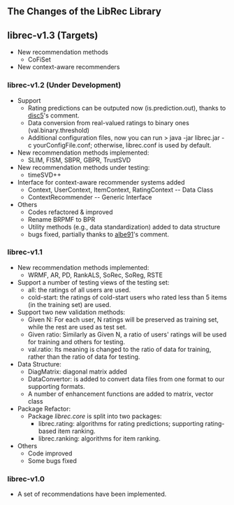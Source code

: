 ## The Changes of the LibRec Library

## librec-v1.3 (Targets)
* New recommendation methods
  * CoFiSet
* New context-aware recommenders

### librec-v1.2 (Under Development)

* Support
  * Rating predictions can be outputed now (is.prediction.out), thanks to [disc5](https://github.com/disc5)'s comment. 
  * Data conversion from real-valued ratings to binary ones (val.binary.threshold)
  * Additional configuration files, now you can run > java -jar librec.jar -c yourConfigFile.conf; otherwise, librec.conf is used by default. 
* New recommendation methods implemented:
  * SLIM, FISM, SBPR, GBPR, TrustSVD
* New recommendation methods under testing:
  * timeSVD++
* Interface for context-aware recommender systems added
  * Context, UserContext, ItemContext, RatingContext  -- Data Class
  * ContextRecommender -- Generic Interface
* Others
  * Codes refactored & improved
  * Rename BRPMF to BPR
  * Utility methods (e.g., data standardization) added to data structure
  * bugs fixed, partially thanks to [albe91](https://github.com/albe91)'s comment. 

### librec-v1.1

* New recommendation methods implemented: 
  * WRMF, AR, PD, RankALS, SoRec, SoReg, RSTE  
* Support a number of testing views of the testing set:
  * all: the ratings of all users are used. 
  * cold-start: the ratings of cold-start users who rated less than 5 items (in the training set) are used.
* Support two new validation methods:
  * Given N: For each user, N ratings will be preserved as training set, while the rest are used as test set. 
  * Given ratio: Similarly as Given N, a ratio of users' ratings will be used for training and others for testing. 
  * val.ratio: Its meaning is changed to the ratio of data for training, rather than the ratio of data for testing.
* Data Structure:
  * DiagMatrix: diagonal matrix added
  * DataConvertor: is added to convert data files from one format to our supporting formats. 
  * A number of enhancement functions are added to matrix, vector class
* Package Refactor:
  * Package *librec.core* is split into two packages: 
    * librec.rating: algorithms for rating predictions; supporting rating-based item ranking. 
    * librec.ranking: algorithms for item ranking. 
* Others
  * Code improved
  * Some bugs fixed

### librec-v1.0

* A set of recommendations have been implemented. 
